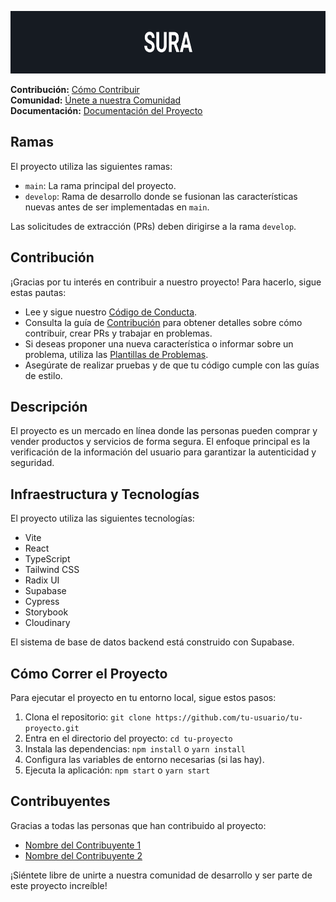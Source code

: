 <a href="https://sura.fervillalbag.com" target="_blank"><p align="center">
<img height=100 src="banner-readme.svg"/>

</p></a>

**Contribución:** [Cómo Contribuir](CONTRIBUTING.md)  
**Comunidad:** [Únete a nuestra Comunidad](enlace_comunidad_discord)  
**Documentación:** [Documentación del Proyecto](docs/DOCUMENTATION.md)

## Ramas

El proyecto utiliza las siguientes ramas:

- `main`: La rama principal del proyecto.
- `develop`: Rama de desarrollo donde se fusionan las características nuevas antes de ser implementadas en `main`.

Las solicitudes de extracción (PRs) deben dirigirse a la rama `develop`.

## Contribución

¡Gracias por tu interés en contribuir a nuestro proyecto! Para hacerlo, sigue estas pautas:

- Lee y sigue nuestro [Código de Conducta](CODE_OF_CONDUCT.md).
- Consulta la guía de [Contribución](CONTRIBUTING.md) para obtener detalles sobre cómo contribuir, crear PRs y trabajar en problemas.
- Si deseas proponer una nueva característica o informar sobre un problema, utiliza las [Plantillas de Problemas](.github/ISSUE_TEMPLATE/).
- Asegúrate de realizar pruebas y de que tu código cumple con las guías de estilo.

## Descripción

El proyecto es un mercado en línea donde las personas pueden comprar y vender productos y servicios de forma segura. El enfoque principal es la verificación de la información del usuario para garantizar la autenticidad y seguridad.

## Infraestructura y Tecnologías

El proyecto utiliza las siguientes tecnologías:

- Vite
- React
- TypeScript
- Tailwind CSS
- Radix UI
- Supabase
- Cypress
- Storybook
- Cloudinary

El sistema de base de datos backend está construido con Supabase.

## Cómo Correr el Proyecto

Para ejecutar el proyecto en tu entorno local, sigue estos pasos:

1. Clona el repositorio: `git clone https://github.com/tu-usuario/tu-proyecto.git`
2. Entra en el directorio del proyecto: `cd tu-proyecto`
3. Instala las dependencias: `npm install` o `yarn install`
4. Configura las variables de entorno necesarias (si las hay).
5. Ejecuta la aplicación: `npm start` o `yarn start`

## Contribuyentes

Gracias a todas las personas que han contribuido al proyecto:

- [Nombre del Contribuyente 1](enlace_perfil_contribuyente1)
- [Nombre del Contribuyente 2](enlace_perfil_contribuyente2)

¡Siéntete libre de unirte a nuestra comunidad de desarrollo y ser parte de este proyecto increíble!
